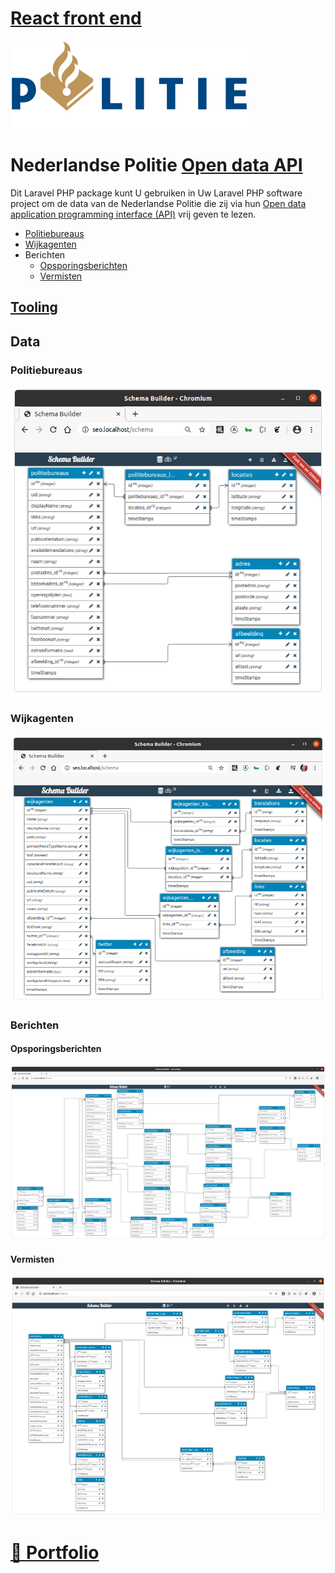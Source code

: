 # [React front end](http://github.com/noud/react-redux-openapi-politie)

![politie_logo](./docs/politie_logo.svg?raw=true "politie_logo")

# Nederlandse Politie [Open data API](https://www.politie.nl/algemeen/open-data.html)

Dit Laravel PHP package kunt U gebruiken in Uw Laravel PHP software project om de data van de Nederlandse Politie die zij via hun [Open data](https://www.politie.nl/algemeen/open-data.html) [application programming interface (API)](https://nl.wikipedia.org/wiki/Application_programming_interface) vrij geven te lezen.

* [Politiebureaus](https://github.com/noud/politie-open-data-api#politiebureaus)
* [Wijkagenten](https://github.com/noud/politie-open-data-api#wijkagenten)
* Berichten
    * [Opsporingsberichten](https://github.com/noud/politie-open-data-api#opsporingsberichten)
    * [Vermisten](https://github.com/noud/politie-open-data-api#vermisten)

## [Tooling](http://github.com/noud/laravel-api-platform)

## Data

### Politiebureaus

![politiebureaus](./docs/politiebureaus.png?raw=true "politiebureaus")

### Wijkagenten

![wijkagenten](./docs/wijkagenten.png?raw=true "wijkagenten")

### Berichten

#### Opsporingsberichten

![opsporingsberichten](./docs/opsporingsberichten.png?raw=true "opsporingsberichten")

#### Vermisten

![vermisten](./docs/vermisten.png?raw=true "vermisten")

# [📁 Portfolio](http://github.com/noud/portfolio#portfolio-repositories-index)